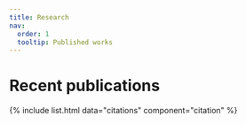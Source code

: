 ```yaml
---
title: Research
nav:
  order: 1
  tooltip: Published works
---
```


# <i class="fas fa-microscope"></i>Recent publications

{% include list.html data="citations" component="citation" %}
